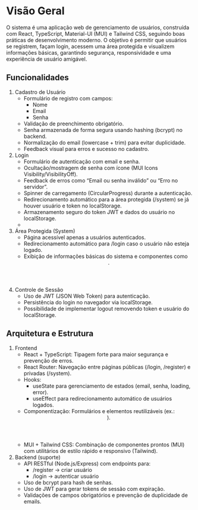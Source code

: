 # Visão Geral

O sistema é uma aplicação web de gerenciamento de usuários, construída com React, TypeScript, Material-UI (MUI) e Tailwind CSS, seguindo boas práticas de desenvolvimento moderno. O objetivo é permitir que usuários se registrem, façam login, acessem uma área protegida e visualizem informações básicas, garantindo segurança, responsividade e uma experiência de usuário amigável.

## Funcionalidades

1. Cadastro de Usuário
   * Formulário de registro com campos:
     * Nome
     * Email
     * Senha
   * Validação de preenchimento obrigatório.
   * Senha armazenada de forma segura usando hashing (bcrypt) no backend.
   * Normalização do email (lowercase + trim) para evitar duplicidade.
   * Feedback visual para erros e sucesso no cadastro.
2. Login
   * Formulário de autenticação com email e senha.
   * Ocultação/mostragem de senha com ícone (MUI Icons Visibility/VisibilityOff).
   * Feedback de erros como “Email ou senha inválido” ou “Erro no servidor”.
   * Spinner de carregamento (CircularProgress) durante a autenticação.
   * Redirecionamento automático para a área protegida (/system) se já houver usuário e token no localStorage.
   * Armazenamento seguro do token JWT e dados do usuário no localStorage.
   *
3. Área Protegida (System)
   * Página acessível apenas a usuários autenticados.
   * Redirecionamento automático para /login caso o usuário não esteja logado.
   * Exibição de informações básicas do sistema e componentes como <Header />.
4. Controle de Sessão
   * Uso de JWT (JSON Web Token) para autenticação.
   * Persistência do login no navegador via localStorage.
   * Possibilidade de implementar logout removendo token e usuário do localStorage.

## Arquitetura e Estrutura
1. Frontend
   * React + TypeScript: Tipagem forte para maior segurança e prevenção de erros.
   * React Router: Navegação entre páginas públicas (/login, /register) e privadas (/system).
   * Hooks:
      * useState para gerenciamento de estados (email, senha, loading, error).
      * useEffect para redirecionamento automático de usuários logados.
   * Componentização: Formulários e elementos reutilizáveis (ex.: <Header />).
   * MUI + Tailwind CSS: Combinação de componentes prontos (MUI) com utilitários de estilo rápido e responsivo (Tailwind).
2. Backend (suporte)
   * API RESTful (Node.js/Express) com endpoints para:
      * /register → criar usuário
      * /login → autenticar usuário
   * Uso de bcrypt para hash de senhas.
   * Uso de JWT para gerar tokens de sessão com expiração.
   * Validações de campos obrigatórios e prevenção de duplicidade de emails.

